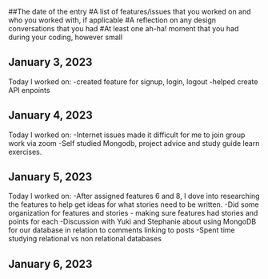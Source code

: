 ##The date of the entry
#A list of features/issues that you worked on and who you worked with, if applicable
#A reflection on any design conversations that you had
#At least one ah-ha! moment that you had during your coding, however small

## January 3, 2023
Today I worked on:
    -created feature for signup, login, logout
    -helped create API enpoints
## January 4, 2023
Today I worked on:
    -Internet issues made it difficult for me to join group work via zoom
    -Self studied Mongodb, project advice and study guide learn exercises.

## January 5, 2023
Today I worked on:
    -After assigned features 6 and 8, I dove into researching the features to help get ideas for what stories need to be written.
    -Did some organization for features and stories - making sure features had stories and points for each
    -Discussion with Yuki and Stephanie about using MongoDB for our database in relation to comments linking to posts
    -Spent time studying relational vs non relational databases

## January 6, 2023